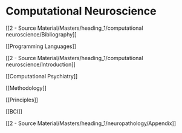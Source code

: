 # Computational Neuroscience

[[2 - Source Material/Masters/heading_1/computational neuroscience/Bibliography]]

[[Programming Languages]]

[[2 - Source Material/Masters/heading_1/computational neuroscience/Introduction]]

[[Computational Psychiatry]]

[[Methodology]]

[[Principles]]

[[BCI]]

[[2 - Source Material/Masters/heading_1/neuropathology/Appendix]]